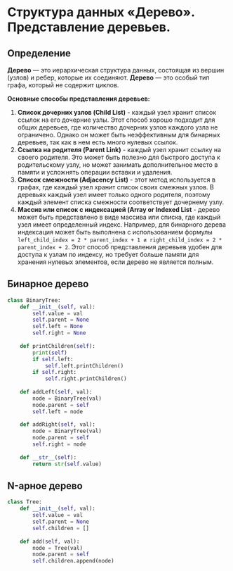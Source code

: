 # Структура данных «Дерево». Представление деревьев.

## Определение

**Дерево** — это иерархическая структура данных, состоящая из вершин (узлов) и ребер, которые их соединяют. 
**Дерево** — это особый тип графа, который не содержит циклов.

**Основные способы представления деревьев:**

1) **Список дочерних узлов (Child List)** - каждый узел хранит список ссылок на его дочерние узлы. Этот способ хорошо подходит для общих деревьев, где количество дочерних узлов каждого узла не ограничено. Однако он может быть неэффективным для бинарных деревьев, так как в нем есть много нулевых ссылок.
2) **Ссылка на родителя (Parent Link)** - каждый узел хранит ссылку на своего родителя. Это может быть полезно для быстрого доступа к родительскому узлу, но может занимать дополнительное место в памяти и усложнять операции вставки и удаления.
3) **Список смежности (Adjacency List)** - этот метод используется в графах, где каждый узел хранит список своих смежных узлов. В деревьях каждый узел имеет только одного родителя, поэтому каждый элемент списка смежности соответствует дочернему узлу.
4) **Массив или список с индексацией (Array or Indexed List** - дерево может быть представлено в виде массива или списка, где каждый узел имеет определенный индекс. Например, для бинарного дерева индексация может быть выполнена с использованием формулы `left_child_index = 2 * parent_index + 1 и right_child_index = 2 * parent_index + 2`. Этот способ представления деревьев удобен для доступа к узлам по индексу, но требует больше памяти для хранения нулевых элементов, если дерево не является полным.


## Бинарное дерево

```python
class BinaryTree:  
    def __init__(self, val):  
        self.value = val  
        self.parent = None  
        self.left = None  
        self.right = None  
	  
    def printChildren(self):  
        print(self)  
        if self.left:  
            self.left.printChildren()  
        if self.right:  
            self.right.printChildren()  
	  
    def addLeft(self, val):  
        node = BinaryTree(val)  
        node.parent = self  
        self.left = node  
	  
    def addRight(self, val):  
        node = BinaryTree(val)  
        node.parent = self  
        self.right = node  
	  
    def __str__(self):  
        return str(self.value)
```
## N-арное дерево

```python
class Tree:  
    def __init__(self, val):  
        self.value = val  
        self.parent = None  
        self.children = []  
	
    def add(self, val):  
        node = Tree(val)  
        node.parent = self  
        self.children.append(node)
```




